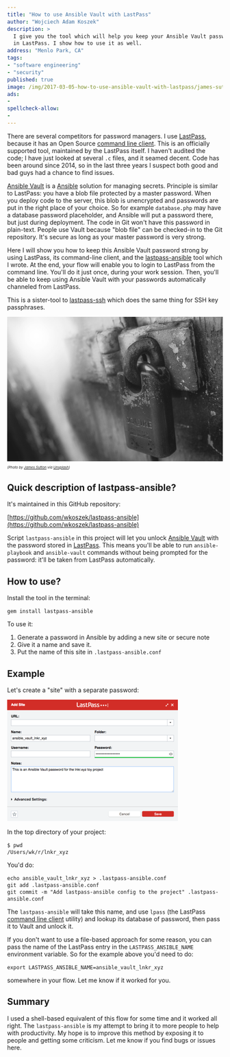 ```yaml
---
title: "How to use Ansible Vault with LastPass"
author: "Wojciech Adam Koszek"
description: >
  I give you the tool which will help you keep your Ansible Vault passwords
  in LastPass. I show how to use it as well.
address: "Menlo Park, CA"
tags:
- "software engineering"
- "security"
published: true
image: /img/2017-03-05-how-to-use-ansible-vault-with-lastpass/james-sutton-187816_10p.jpg
ads:
-
spellcheck-allow:
-
---
```


There are several competitors for password managers.
I use [LastPass][], because it has an Open Source [command line client][].
This is an officially supported tool, maintained by the LastPass itself.
I haven't audited the code; I have just looked at several `.c` files, and
it seamed decent. Code has been around since 2014, so in the last three
years I suspect both good and bad guys had a chance to find issues.

[Ansible Vault][] is a [Ansible][] solution for managing secrets.  Principle
is similar to LastPass: you have a blob file protected by a master password.
When you deploy code to the server, this blob is unencrypted and passwords
are put in the right place of your choice. So for example `database.php` may
have a database password placeholder, and Ansible will put a password there,
but just during deployment. The code in Git won't have this password in
plain-text. People use Vault because "blob file" can be checked-in to the
Git repository.  It's secure as long as your master password is very strong.

Here I will show you how to keep this Ansible Vault password strong by using
LastPass, its command-line client, and the [lastpass-ansible][] tool which I
wrote.
At the end, your flow will enable you
to login to LastPass from the command line. You'll do it just once, during
your work session.
Then, you'll be able to keep using Ansible Vault with your passwords
automatically channeled from LastPass.

This is a sister-tool to [lastpass-ssh][] which does the same thing for SSH
key passphrases.

![alt_text_0](/img/2017-03-05-how-to-use-ansible-vault-with-lastpass/james-sutton-187816_10p.jpg "Image_text_0")
<br>
<small><small><small>
*(Photo by [James Sutton](https://unsplash.com/@jamessutton_photography) via [Unsplash](https://www.unsplash.com))*
</small></small></small>

## Quick description of lastpass-ansible?

It's maintained in this GitHub repository:

[https://github.com/wkoszek/lastpass-ansible](https://github.com/wkoszek/lastpass-ansible)

Script `lastpass-ansible` in this project will let you unlock [Ansible
Vault][] with the password stored in [LastPass][]. This means you'll be able
to run `ansible-playbook` and `ansible-vault` commands without being
prompted for the password: it'll be taken from LastPass automatically.

## How to use?

Install the tool in the terminal:

~~~shell
gem install lastpass-ansible
~~~

To use it:

1. Generate a password in Ansible by adding a new site or secure note
2. Give it a name and save it.
3. Put the name of this site in `.lastpass-ansible.conf`

## Example

Let's create a "site" with a separate password:

![screenshot](/img/2017-03-05-how-to-use-ansible-vault-with-lastpass/lastpass_ansible.png)

In the top directory of your project:

~~~shell
$ pwd
/Users/wk/r/lnkr_xyz
~~~

You'd do:

~~~shell
echo ansible_vault_lnkr_xyz > .lastpass-ansible.conf
git add .lastpass-ansible.conf
git commit -m "Add lastpass-ansible config to the project" .lastpass-ansible.conf
~~~

The `lastpass-ansible` will take this name, and use `lpass` (the
LastPass [command line client][] utility) and lookup its database of password, then
pass it to Vault and unlock it.

If you don't want to use a file-based approach for some reason, you can pass
the name of the LastPass entry in the `LASTPASS_ANSIBLE_NAME` environment
variable. So for the example above you'd need to do:

~~~shell
export LASTPASS_ANSIBLE_NAME=ansible_vault_lnkr_xyz
~~~

somewhere in your flow. Let me know if it worked for you.

## Summary

I used a shell-based equivalent of this flow for some time and it worked all
right.  The `lastpass-ansible` is my attempt to bring it to more people to
help with productivity. My hope is to improve this method by
exposing it to people and getting some criticism. Let me know if you find
bugs or issues here.

[Ansible Vault]: http://docs.ansible.com/ansible/playbooks_vault.html
[Ansible]: https://www.ansible.com
[LastPass]: https://www.lastpass.com
[command line client]: https://github.com/lastpass/lastpass-cli
[lastpass-ansible]: https://github.com/wkoszek/lastpass-ansible
[lastpass-ssh]: https://github.com/wkoszek/lastpass-ssh

